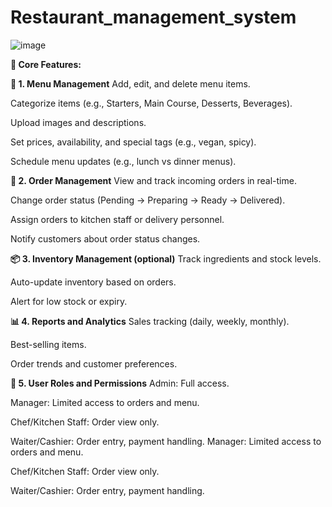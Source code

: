 # Restaurant_management_system
![image](https://github.com/user-attachments/assets/22ef26bf-20c9-4bdf-bcff-5d21132553ed)

**🔧 Core Features:**


**🧾 1. Menu Management**
Add, edit, and delete menu items.

Categorize items (e.g., Starters, Main Course, Desserts, Beverages).

Upload images and descriptions.

Set prices, availability, and special tags (e.g., vegan, spicy).

Schedule menu updates (e.g., lunch vs dinner menus).


**🛒 2. Order Management**
View and track incoming orders in real-time.

Change order status (Pending → Preparing → Ready → Delivered).

Assign orders to kitchen staff or delivery personnel.

Notify customers about order status changes.


**📦 3. Inventory Management (optional)**
Track ingredients and stock levels.

Auto-update inventory based on orders.

Alert for low stock or expiry.


**📊 4. Reports and Analytics**
Sales tracking (daily, weekly, monthly).

Best-selling items.

Order trends and customer preferences.



**👥 5. User Roles and Permissions**
Admin: Full access.

Manager: Limited access to orders and menu.

Chef/Kitchen Staff: Order view only.

Waiter/Cashier: Order entry, payment handling.
Manager: Limited access to orders and menu.

Chef/Kitchen Staff: Order view only.

Waiter/Cashier: Order entry, payment handling.

